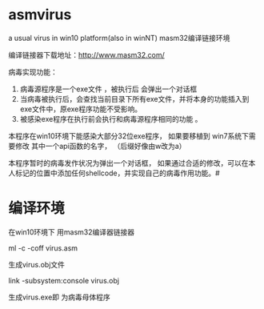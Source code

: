 # asmvirus
a usual virus in win10 platform(also in winNT)
masm32编译链接环境

编译链接器下载地址：http://www.masm32.com/

病毒实现功能： 
 1. 病毒源程序是一个exe文件 ，被执行后 会弹出一个对话框
 2. 当病毒被执行后，会查找当前目录下所有exe文件，并将本身的功能插入到exe文件中，原exe程序功能不受影响。
 3. 被感染exe程序在执行前会执行和病毒源程序相同的功能 。
 

本程序在win10环境下能感染大部分32位exe程序， 如果要移植到 win7系统下需要修改 其中一个api函数的名字， （后缀好像由w改为a）

本程序暂时的病毒发作状况为弹出一个对话框， 如果通过合适的修改，可以在本人标记的位置中添加任何shellcode，并实现自己的病毒作用功能。#
# 编译环境
在win10环境下 用masm32编译器链接器

ml -c -coff virus.asm

生成virus.obj文件

link -subsystem:console virus.obj

生成virus.exe即 为病毒母体程序
